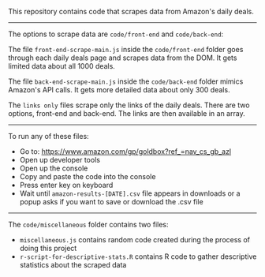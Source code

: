 This repository contains code that scrapes data from Amazon's daily deals.

---

The options to scrape data are `code/front-end` and `code/back-end`: 

The file `front-end-scrape-main.js` inside the `code/front-end` folder goes through each daily deals page and scrapes data from the DOM. It gets limited data about all 1000 deals. 

The file `back-end-scrape-main.js` inside the `code/back-end` folder mimics Amazon's API calls. It gets more detailed data about only 300 deals.

The `links only` files scrape only the links of the daily deals. There are two options, front-end and back-end. The links are then available in an array.

---

To run any of these files:
- Go to: https://www.amazon.com/gp/goldbox?ref_=nav_cs_gb_azl
- Open up developer tools
- Open up the console
- Copy and paste the code into the console
- Press enter key on keyboard
- Wait until `amazon-results-[DATE].csv` file appears in downloads or a popup asks if you want to save or download the .csv file

---

The `code/miscellaneous` folder contains two files:
- `miscellaneous.js` contains random code created during the process of doing this project
- `r-script-for-descriptive-stats.R` contains R code to gather descriptive statistics about the scraped data